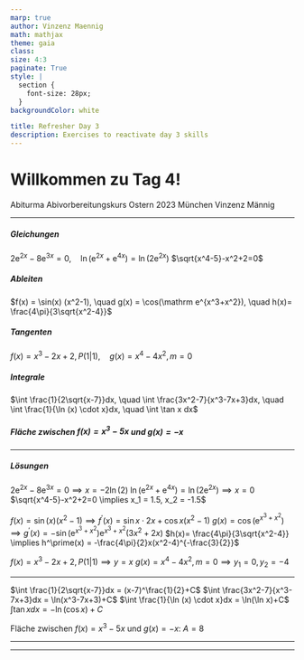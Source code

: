 ```yaml
---
marp: true
author: Vinzenz Maennig
math: mathjax
theme: gaia
class: 
size: 4:3
paginate: True
style: |
  section {
    font-size: 28px;
  }
backgroundColor: white

title: Refresher Day 3
description: Exercises to reactivate day 3 skills
---
```

# Willkommen zu Tag 4!
Abiturma Abivorbereitungskurs
Ostern 2023 München
Vinzenz Männig

---
<!--header: Wiederholung Tag 4-->
<!--footer: Abiturma Abivorbereitungskurs | Ostern 2023 München | Vinzenz Männig-->
##### Gleichungen
$2\mathrm e ^{2x} - 8\mathrm e ^{3x} = 0, \quad \ln(\mathrm e^{2x}+ \mathrm e^{4x}) = \ln(2\mathrm e^{2x})$
$\sqrt{x^4-5}-x^2+2=0$

##### Ableiten
$f(x) = \sin(x) (x^2-1), \quad g(x) = \cos(\mathrm e^{x^3+x^2}), \quad h(x)= \frac{4\pi}{3\sqrt{x^2-4}}$

##### Tangenten
$f(x) = x^3-2x+2, P(1|1), \quad g(x) = x^4-4x^2, m=0$

##### Integrale
$\int \frac{1}{2\sqrt{x-7}}dx, \quad \int \frac{3x^2-7}{x^3-7x+3}dx, \quad \int \frac{1}{\ln (x) \cdot x}dx, \quad \int \tan x dx$

##### Fläche zwischen $f(x) = x^3-5x$ und $g(x) = -x$

---
##### Lösungen
$2\mathrm e ^{2x} - 8\mathrm e ^{3x} = 0 \implies x = -2\ln(2)$
$\ln(\mathrm e^{2x}+ \mathrm e^{4x}) = \ln(2\mathrm e^{2x}) \implies x = 0$
$\sqrt{x^4-5}-x^2+2=0 \implies x_1 = 1.5, x_2 = -1.5$

$f(x) = \sin(x) (x^2-1) \implies f^\prime(x) = \sin x \cdot 2x + \cos x (x^2-1)$
$g(x) = \cos(\mathrm e^{x^3+x^2}) \implies g^\prime(x) = - \sin(\mathrm e^{x^3+x^2}) \mathrm e^{x^3+x^2} (3x^2+2x)$
$h(x)= \frac{4\pi}{3\sqrt{x^2-4}} \implies h^\prime(x) = -\frac{4\pi}{2}x(x^2-4)^{-\frac{3}{2}}$

$f(x) = x^3-2x+2, P(1|1) \implies y = x$
$g(x) = x^4-4x^2, m=0 \implies y_1 = 0, y_2 = -4$

---
$\int \frac{1}{2\sqrt{x-7}}dx = (x-7)^\frac{1}{2}+C$
$\int \frac{3x^2-7}{x^3-7x+3}dx = \ln(x^3-7x+3)+C$
$\int \frac{1}{\ln (x) \cdot x}dx = \ln(\ln x)+C$
$\int \tan x dx = -\ln(\cos x)+C$

Fläche zwischen $f(x) = x^3-5x$ und $g(x) = -x$: $A = 8$

---

---